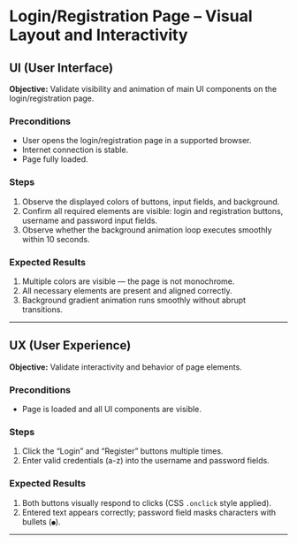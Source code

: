 # Login/Registration Page – Visual Layout and Interactivity

## UI (User Interface)

**Objective:** Validate visibility and animation of main UI components on the login/registration page.

### Preconditions

- User opens the login/registration page in a supported browser.
- Internet connection is stable.
- Page fully loaded.

### Steps

1. Observe the displayed colors of buttons, input fields, and background.  
2. Confirm all required elements are visible: login and registration buttons, username and password input fields.  
3. Observe whether the background animation loop executes smoothly within 10 seconds.

### Expected Results

1. Multiple colors are visible — the page is not monochrome.  
2. All necessary elements are present and aligned correctly.  
3. Background gradient animation runs smoothly without abrupt transitions.

---

## UX (User Experience)

**Objective:** Validate interactivity and behavior of page elements.

### Preconditions

- Page is loaded and all UI components are visible.

### Steps

1. Click the “Login” and “Register” buttons multiple times.  
2. Enter valid credentials (a-z) into the username and password fields.

### Expected Results

1. Both buttons visually respond to clicks (CSS `.onclick` style applied).  
2. Entered text appears correctly; password field masks characters with bullets (`●`).

---
